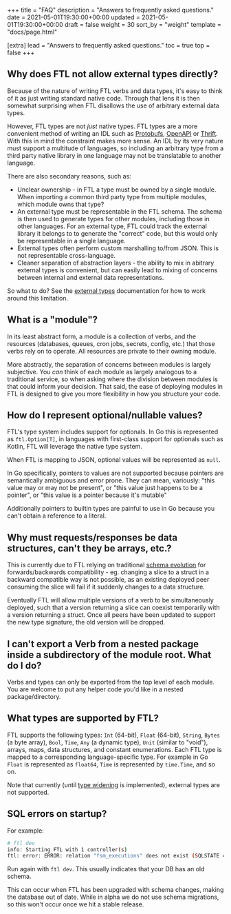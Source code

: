 +++
title = "FAQ"
description = "Answers to frequently asked questions."
date = 2021-05-01T19:30:00+00:00
updated = 2021-05-01T19:30:00+00:00
draft = false
weight = 30
sort_by = "weight"
template = "docs/page.html"

[extra]
lead = "Answers to frequently asked questions."
toc = true
top = false
+++

## Why does FTL not allow external types directly?

Because of the nature of writing FTL verbs and data types, it's easy to think of it as just writing standard native code. Through that lens it is then somewhat surprising when FTL disallows the use of arbitrary external data types.

However, FTL types are not _just_ native types. FTL types are a more convenient method of writing an IDL such as [Protobufs](https://protobuf.dev/), [OpenAPI](https://www.openapis.org/) or [Thrift](https://thrift.apache.org/). With this in mind the constraint makes more sense. An IDL by its very nature must support a multitude of languages, so including an arbitrary type from a third party native library in one language may not be translatable to another language.

There are also secondary reasons, such as:

- Unclear ownership - in FTL a type must be owned by a single module. When importing a common third party type from multiple modules, which module owns that type?
- An external type must be representable in the FTL schema. The schema is then used to generate types for other modules, including those in other languages. For an external type, FTL could track the external library it belongs to to generate the "correct" code, but this would only be representable in a single language.
- External types often perform custom marshalling to/from JSON. This is not representable cross-language.
- Cleaner separation of abstraction layers - the ability to mix in abitrary external types is convenient, but can easily lead to mixing of concerns between internal and external data representations.

So what to do? See the [external types](https://block.github.io/ftl/docs/reference/externaltypes/) documentation
for how to work around this limitation.

## What is a "module"?

In its least abstract form, a module is a collection of verbs, and the resources (databases, queues, cron jobs, secrets, config, etc.) that those verbs rely on to operate. All resources are private to their owning module.

More abstractly, the separation of concerns between modules is largely subjective. You _can_ think of each module as largely analogous to a traditional service, so when asking where the division between modules is that could inform your decision. That said, the ease of deploying modules in FTL is designed to give you more flexibility in how you structure your code.

## How do I represent optional/nullable values?

FTL's type system includes support for optionals. In Go this is represented as `ftl.Option[T]`, in languages with first-class support for optionals such as Kotlin, FTL will leverage the native type system.

When FTL is mapping to JSON, optional values will be represented as `null`.

In Go specifically, pointers to values are not supported because pointers are semantically ambiguous and error prone. They can mean, variously: "this value may or may not be present", or "this value just happens to be a pointer", or "this value is a pointer because it's mutable"

Additionally pointers to builtin types are painful to use in Go because you can't obtain a reference to a literal.

## Why must requests/responses be data structures, can't they be arrays, etc.?

This is currently due to FTL relying on traditional [schema evolution](https://softwaremill.com/schema-evolution-protobuf-scalapb-fs2grpc/) for forwards/backwards compatibility - eg. changing a slice to a struct in a backward compatible way is not possible, as an existing deployed peer consuming the slice will fail if it suddenly changes to a data structure.

Eventually FTL will allow multiple versions of a verb to be simultaneously deployed, such that a version returning a slice can coexist temporarily with a version returning a struct. Once all peers have been updated to support the new type signature, the old version will be dropped.

## I can't export a Verb from a nested package inside a subdirectory of the module root. What do I do?

Verbs and types can only be exported from the top level of each module. You are welcome to put any helper code you'd like in a nested package/directory.

## What types are supported by FTL?

FTL supports the following types: `Int` (64-bit), `Float` (64-bit), `String`, `Bytes` (a byte array), `Bool`, `Time`, `Any` (a dynamic type), `Unit` (similar to "void"), arrays, maps, data structures, and constant enumerations. Each FTL type is mapped to a corresponding language-specific type. For example in Go `Float` is represented as `float64`, `Time` is represented by `time.Time`, and so on.

Note that currently (until [type widening](https://github.com/block/ftl/issues/1296) is implemented), external types are not supported.

## SQL errors on startup?

For example:

```bash
# ftl dev                                                                                            ~/src/ftl
info: Starting FTL with 1 controller(s)
ftl: error: ERROR: relation "fsm_executions" does not exist (SQLSTATE 42P01)
```

Run again with `ftl dev`. This usually indicates that your DB has an old schema.

This can occur when FTL has been upgraded with schema changes, making the database out of date. While in alpha we do not use schema migrations, so this won't occur once we hit a stable release.
